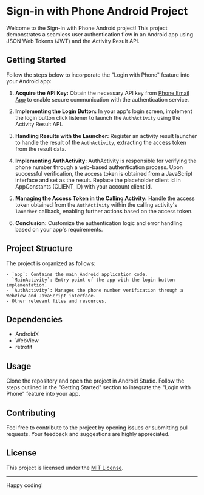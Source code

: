 # Sign-in with Phone Android Project

Welcome to the Sign-in with Phone Android project! This project demonstrates a seamless user authentication flow in an Android app using JSON Web Tokens (JWT) and the Activity Result API.

## Getting Started

Follow the steps below to incorporate the "Login with Phone" feature into your Android app:

1. **Acquire the API Key:**
   Obtain the necessary API key from [Phone Email App](https://play.google.com/store/apps/details?id=email.phone.app)  to enable secure communication with the authentication service.

2. **Implementing the Login Button:**
   In your app's login screen, implement the login button click listener to launch the `AuthActivity` using the Activity Result API.

3. **Handling Results with the Launcher:**
   Register an activity result launcher to handle the result of the `AuthActivity`, extracting the access token from the result data.

4. **Implementing AuthActivity:**
   AuthActivity is responsible for verifying the phone number through a web-based authentication process. Upon successful verification, the access token is obtained from a JavaScript interface and set as the result.
   Replace the placeholder client id in AppConstants (CLIENT_ID) with your account client id.

6. **Managing the Access Token in the Calling Activity:**
   Handle the access token obtained from the `AuthActivity` within the calling activity's `launcher` callback, enabling further actions based on the access token.

7. **Conclusion:**
   Customize the authentication logic and error handling based on your app's requirements.

## Project Structure

The project is organized as follows:

    - `app`: Contains the main Android application code.
    - `MainActivity`: Entry point of the app with the login button implementation.
    - `AuthActivity`: Manages the phone number verification through a WebView and JavaScript interface.
    - Other relevant files and resources.

## Dependencies

- AndroidX
- WebView
- retrofit

## Usage

Clone the repository and open the project in Android Studio. Follow the steps outlined in the "Getting Started" section to integrate the "Login with Phone" feature into your app.

## Contributing

Feel free to contribute to the project by opening issues or submitting pull requests. Your feedback and suggestions are highly appreciated.

## License

This project is licensed under the [MIT License](LICENSE).

---

Happy coding!

